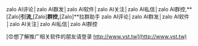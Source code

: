 zalo AI评论│zalo AI群发│zalo AI软件│zalo AI关注│zalo AI私信│zalo AI群控,**[Zalo]**引流,**[Zalo]**群控,**[Zalo]**拉群助手
zalo AI评论│zalo AI群发│zalo AI软件│zalo AI关注│zalo AI私信│zalo AI群控

[😍想了解推广相关软件的朋友请登录 http://www.vst.tw](http://www.vst.tw)



